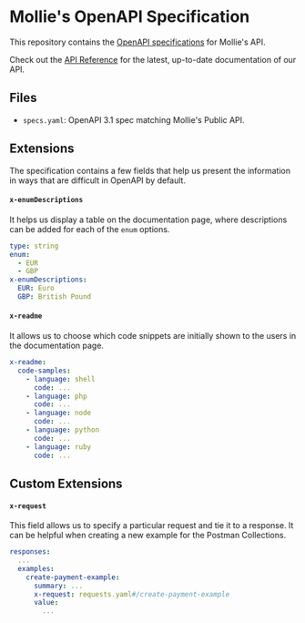 # Mollie's OpenAPI Specification
This repository contains the [OpenAPI specifications](https://www.openapis.org/) for Mollie's API.

Check out the [API Reference](https://docs.mollie.com/reference/overview) for the latest, up-to-date documentation of our API.

## Files
- `specs.yaml`: OpenAPI 3.1 spec matching Mollie's Public API.

## Extensions
The specification contains a few fields that help us present the information in ways that are difficult in OpenAPI by default.

#### `x-enumDescriptions`
It helps us display a table on the documentation page, where descriptions can be added for each of the `enum` options.

```yaml
type: string
enum:
  - EUR
  - GBP
x-enumDescriptions:
  EUR: Euro
  GBP: British Pound
```

#### `x-readme`
It allows us to choose which code snippets are initially shown to the users in the documentation page.

```yaml
x-readme:
  code-samples:
    - language: shell
      code: ...
    - language: php
      code: ...
    - language: node
      code: ...
    - language: python
      code: ...
    - language: ruby
      code: ...
```

## Custom Extensions
#### `x-request`
This field allows us to specify a particular request and tie it to a response. It can be helpful when creating a new example for the Postman Collections.

```yaml
responses:
  ...
  examples:
    create-payment-example:
      summary: ...
      x-request: requests.yaml#/create-payment-example
      value:
        ...
```
